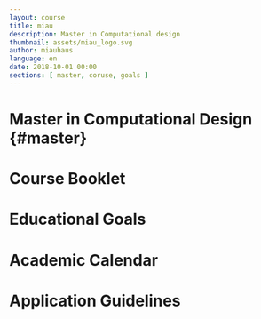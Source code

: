 ```yaml
---
layout: course
title: miau
description: Master in Computational design
thumbnail: assets/miau_logo.svg
author: miauhaus
language: en
date: 2018-10-01 00:00
sections: [ master, coruse, goals ]
---
```

# Master in Computational Design {#master}
# Course Booklet
# Educational Goals
# Academic Calendar
# Application Guidelines